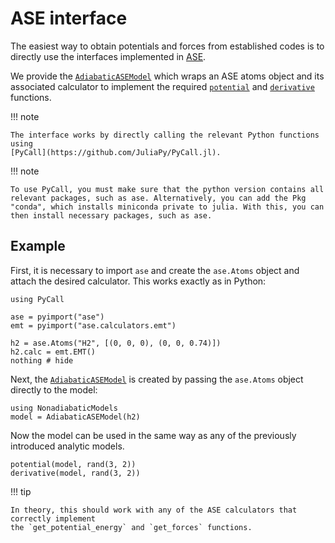 # ASE interface

The easiest way to obtain potentials and forces from established codes is to directly
use the interfaces implemented in [ASE](https://wiki.fysik.dtu.dk/ase/).

We provide the [`AdiabaticASEModel`](@ref) which wraps an ASE atoms object and its
associated calculator to implement the required [`potential`](@ref) and
[`derivative`](@ref) functions.

!!! note

    The interface works by directly calling the relevant Python functions using
    [PyCall](https://github.com/JuliaPy/PyCall.jl).

!!! note

    To use PyCall, you must make sure that the python version contains all relevant packages, such as ase. Alternatively, you can add the Pkg "conda", which installs miniconda private to julia. With this, you can then install necessary packages, such as ase.
    
## Example

First, it is necessary to import `ase` and create the `ase.Atoms` object and attach
the desired calculator. This works exactly as in Python:
```@example ase
using PyCall

ase = pyimport("ase")
emt = pyimport("ase.calculators.emt")

h2 = ase.Atoms("H2", [(0, 0, 0), (0, 0, 0.74)])
h2.calc = emt.EMT()
nothing # hide
```

Next, the [`AdiabaticASEModel`](@ref) is created by passing the `ase.Atoms` object directly
to the model:
```@repl ase
using NonadiabaticModels
model = AdiabaticASEModel(h2)
```
Now the model can be used in the same way as any of the previously introduced
analytic models.
```@repl ase
potential(model, rand(3, 2))
derivative(model, rand(3, 2))
```

!!! tip 

    In theory, this should work with any of the ASE calculators that correctly implement
    the `get_potential_energy` and `get_forces` functions.
